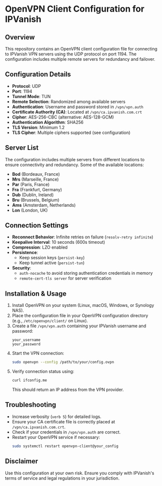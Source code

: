 # OpenVPN Client Configuration for IPVanish

## Overview
This repository contains an OpenVPN client configuration file for connecting to IPVanish VPN servers using the UDP protocol on port 1194. The configuration includes multiple remote servers for redundancy and failover.

## Configuration Details

- **Protocol**: UDP
- **Port**: 1194
- **Tunnel Mode**: TUN
- **Remote Selection**: Randomized among available servers
- **Authentication**: Username and password stored in `/vpn/vpn.auth`
- **Certificate Authority (CA)**: Located at `/vpn/ca.ipvanish.com.crt`
- **Cipher**: AES-256-CBC (alternative: AES-128-GCM)
- **Authentication Algorithm**: SHA256
- **TLS Version**: Minimum 1.2
- **TLS Cipher**: Multiple ciphers supported (see configuration)

## Server List
The configuration includes multiple servers from different locations to ensure connectivity and redundancy. Some of the available locations:

- **Bod** (Bordeaux, France)
- **Mrs** (Marseille, France)
- **Par** (Paris, France)
- **Fra** (Frankfurt, Germany)
- **Dub** (Dublin, Ireland)
- **Bru** (Brussels, Belgium)
- **Ams** (Amsterdam, Netherlands)
- **Lon** (London, UK)

## Connection Settings
- **Reconnect Behavior**: Infinite retries on failure (`resolv-retry infinite`)
- **Keepalive Interval**: 10 seconds (600s timeout)
- **Compression**: LZO enabled
- **Persistence**:
  - Keep session keys (`persist-key`)
  - Keep tunnel active (`persist-tun`)
- **Security**:
  - `auth-nocache` to avoid storing authentication credentials in memory
  - `remote-cert-tls server` for server verification

## Installation & Usage
1. Install OpenVPN on your system (Linux, macOS, Windows, or Synology NAS).
2. Place the configuration file in your OpenVPN configuration directory (e.g., `/etc/openvpn/client/` on Linux).
3. Create a file `/vpn/vpn.auth` containing your IPVanish username and password:
   ```
   your_username
   your_password
   ```
4. Start the VPN connection:
   ```sh
   sudo openvpn --config /path/to/your/config.ovpn
   ```
5. Verify connection status using:
   ```sh
   curl ifconfig.me
   ```
   This should return an IP address from the VPN provider.

## Troubleshooting
- Increase verbosity (`verb 5`) for detailed logs.
- Ensure your CA certificate file is correctly placed at `/vpn/ca.ipvanish.com.crt`.
- Check if your credentials in `/vpn/vpn.auth` are correct.
- Restart your OpenVPN service if necessary:
  ```sh
  sudo systemctl restart openvpn-client@your_config
  ```

## Disclaimer
Use this configuration at your own risk. Ensure you comply with IPVanish's terms of service and legal regulations in your jurisdiction.

